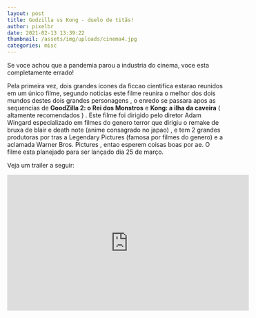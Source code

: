```yaml
---
layout: post
title: Godzilla vs Kong - duelo de titãs!
author: pixelbr
date: 2021-02-13 13:39:22
thumbnail: /assets/img/uploads/cinema4.jpg
categories: misc
---
```






Se voce achou que a pandemia parou a industria do cinema, voce esta completamente errado!

Pela primeira vez, dois grandes icones da ficcao cientifica estarao reunidos em um único filme, segundo noticias este filme reunira o melhor dos dois mundos destes dois grandes personagens , o enredo se passara apos as sequencias de **GoodZilla 2:  o Rei dos Monstros** e **Kong: a ilha da caveira** ( altamente recomendados ) . Este filme foi dirigido pelo diretor Adam Wingard especializado em filmes do genero terror que dirigiu o remake de bruxa de blair e death note (anime consagrado no japao) , e tem 2 grandes produtoras por tras a Legendary Pictures (famosa por filmes do genero) e a aclamada Warner Bros. Pictures , entao esperem coisas boas por ae. O filme esta planejado para ser lançado dia 25 de março.


Veja um trailer a seguir:

<iframe width="560" height="315" src="https://www.youtube.com/embed/ZQA-Bg9MydE" frameborder="0" allow="accelerometer; autoplay; clipboard-write; encrypted-media; gyroscope; picture-in-picture" allowfullscreen></iframe>
